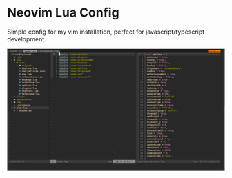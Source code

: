 # Neovim Lua Config

Simple config for my vim installation, perfect for javascript/typescript development.

![screenshot](./screenshots/screen.png)
